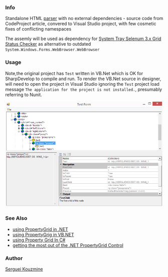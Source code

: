 
### Info

Standalone HTML [parser](https://www.codeproject.com/Articles/6477/MIL-HTML-Parser)
with no external dependencies - source code from CodeProject article, convered to Visual Studio project, with few cosmetic fixes of conflicting namespaces

The assemly will be used as dependency for [System Tray Selenum 3.x Grid Status Checker](https://github.com/sergueik/powershell_samples/tree/master/csharp/selenium3-grid-status-checker) as alternative to outdated `System.Windows.Forms.WebBrowser.WebBrowser`

### Usage

Note,the original project has `Test` written in VB.Net which is OK for SharpDevelop to compile and run. To render the VB.Net source in designer, will need to open the project in Visual Studio ignoring the `Test` project load message `The application for the project is not installed.`, presumably referring to Nunit.


![loaded grid3 status page HTML](https://github.com/sergueik/powershell_samples/blob/master/external/csharp/mil_html/screenshots/capture-test.png)
### See Also

  * [using PropertyGrid in .NET](https://www.codeproject.com/Articles/22717/Using-PropertyGrid)
  * [using PropertyGrig in VB.NET](https://www.codeproject.com/Articles/2764/Using-PropertyGrid-Part-I)
  * [using Property Grid In C#](https://www.c-sharpcorner.com/article/using-property-grid-in-C-Sharp/)
  * [getting the most out of the .NET PropertyGrid Control](https://learn.microsoft.com/en-us/previous-versions/dotnet/articles/aa302326(v=msdn.10))

### Author
[Serguei Kouzmine](kouzmine_serguei@yahoo.com)
